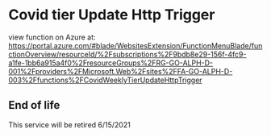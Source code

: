 # Covid tier Update Http Trigger

view function on Azure at: https://portal.azure.com/#blade/WebsitesExtension/FunctionMenuBlade/functionOverview/resourceId/%2Fsubscriptions%2F9bdb8e29-156f-4fc9-a1fe-1bb6a915a4f0%2FresourceGroups%2FRG-GO-ALPH-D-001%2Fproviders%2FMicrosoft.Web%2Fsites%2FFA-GO-ALPH-D-003%2Ffunctions%2FCovidWeeklyTierUpdateHttpTrigger

## End of life

This service will be retired 6/15/2021
